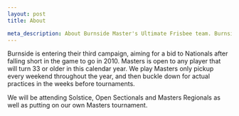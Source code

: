 ```yaml
--- 
layout: post 
title: About

meta_description: About Burnside Master's Ultimate Frisbee team. Burnside is a Portland based team.
---
```


Burnside is entering their third campaign, aiming for a bid to Nationals after falling short in the game to go in 2010. Masters is open to any player that will turn 33 or older in this calendar year. We play Masters only pickup every weekend throughout the year, and then buckle down for actual practices in the weeks before tournaments.

We will be attending Solstice, Open Sectionals and Masters Regionals as well as putting on our own Masters tournament.